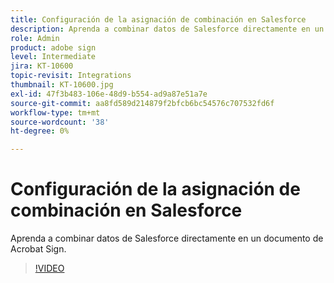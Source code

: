 ```yaml
---
title: Configuración de la asignación de combinación en Salesforce
description: Aprenda a combinar datos de Salesforce directamente en un documento de Acrobat Sign
role: Admin
product: adobe sign
level: Intermediate
jira: KT-10600
topic-revisit: Integrations
thumbnail: KT-10600.jpg
exl-id: 47f3b483-106e-48d9-b554-ad9a87e51a7e
source-git-commit: aa8fd589d214879f2bfcb6bc54576c707532fd6f
workflow-type: tm+mt
source-wordcount: '38'
ht-degree: 0%

---
```


# Configuración de la asignación de combinación en Salesforce

Aprenda a combinar datos de Salesforce directamente en un documento de Acrobat Sign.

>[!VIDEO](https://video.tv.adobe.com/v/3409412?quality=12&learn=on&hidetitle=true)
